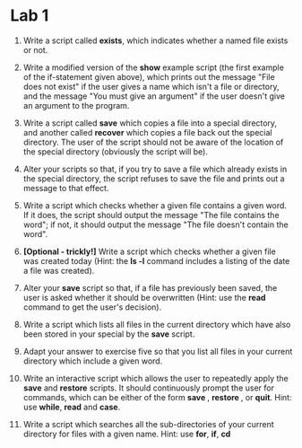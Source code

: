 Lab 1
=====

1. Write a script called **exists**, which indicates whether a named file exists or not.

2. Write a modified version of the **show** example script (the first example of the if-statement given above), which prints out the message "File does not exist" if the user gives a name which isn't a file or directory, and the message "You must give an argument" if the user doesn't give an argument to the program.

3. Write a script called **save** which copies a file into a special directory, and another called **recover** which copies a file back out the special directory.  The user of the script should not be aware of the location of the special directory (obviously the script will be).

4. Alter your scripts so that, if you try to save a file which already exists in the special directory, the script refuses to save the file and prints out a message to that effect.

5. Write a script which checks whether a given file contains a given word.  If it does, the script should output the message "The file contains the word"; if not, it should output the message "The file doesn't contain the word".

6. **[Optional - trickly!]** Write a script which checks whether a given file was created today (Hint: the **ls -l** command includes a listing of the date a file was created).

7. Alter your **save** script so that, if a file has previously been saved, the user is asked whether it should be overwritten (Hint: use the **read** command to get the user's decision).

8. Write a script which lists all files in the current directory which have also been stored in your special by the **save** script.

9. Adapt your answer to exercise five so that you list all files in your current directory which include a given word.

10. Write an interactive script which allows the user to repeatedly apply the **save** and **restore** scripts.  It should continuously prompt the user for commands, which can be either of the form **save <file>**, **restore <file>**, or **quit**.  Hint: use **while**, **read** and **case**.

11. Write a script which searches all the sub-directories of your current directory for files with a given name. Hint: use **for**, **if**, **cd**